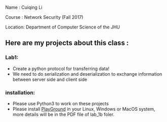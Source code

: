 Name : Cuiqing Li

Course : Network Security (Fall 2017)

Location: Department of Computer Science of the JHU

## Here are my projects about this class :

### Lab1:
   * Create a python protocol for transferring data!
   * We need to do serialization and deserialization to exchange information between server side and client side

### installation:
   * Please use Python3 to work on these projects
   * Please install [PlayGround](https://github.com/CrimsonVista/Playground3) in your Linux, Windows or MacOS system, more details will be in the PDF file of lab_1b foler. 
